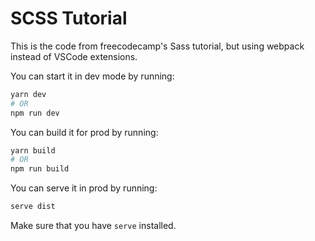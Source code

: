 # SCSS Tutorial

This is the code from freecodecamp's Sass tutorial, but using webpack instead of VSCode extensions.

You can start it in dev mode by running:

```bash
yarn dev
# OR
npm run dev
```

You can build it for prod by running:

```bash
yarn build
# OR
npm run build
```

You can serve it in prod by running:

```bash
serve dist
```

Make sure that you have `serve` installed.
